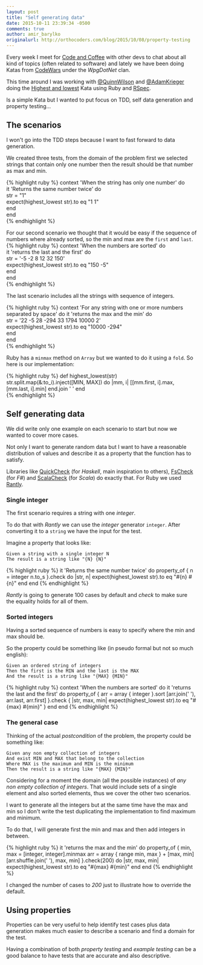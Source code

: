 ```yaml
---
layout: post
title: "Self generating data"
date: 2015-10-11 23:39:34 -0500
comments: true
author: amir_barylko
originalurl: http://orthocoders.com/blog/2015/10/08/property-testing
---
```

Every week I meet for [Code and Coffee](http://www.meetup.com/wpgcoffeecode) with other devs to chat about all kind of topics (often related to software) and lately we have been doing Katas from [CodeWars](http://codewars.com) under the _WpgDotNet_ clan.

This time around I was working with [@QuinnWilson](https://twitter.com/QuinnWilson) and [@AdamKrieger](https://twitter.com/AdamKrieger) doing the [Highest and lowest](http://www.codewars.com/kata/highest-and-lowest) Kata using Ruby and [RSpec](http://rspec.info).

Is a simple Kata but I wanted to put focus on TDD, self data generation and property testing...

<!--more-->

## The scenarios

I won't go into the TDD steps because I want to fast forward to data generation.

We created three tests, from the domain of the problem first we selected strings that contain only one number then the result should be that number as max and min.

{% highlight ruby %}
context 'When the string has only one number' do                       
  it 'Returns the same number twice' do                                
    str = "1"                                                          
    expect(highest_lowest str).to eq "1 1"                             
  end                                                                  
end   
{% endhighlight %}

For our second scenario we thought that it would be easy if the sequence of numbers where already sorted, so the min and max are the `first` and `last`.                                                                 
{% highlight ruby %}
context 'When the numbers are sorted' do                               
  it 'returns the last and the first' do                               
    str = '-5 -2 8 12 32 150'                                          
    expect(highest_lowest str).to eq "150 -5"                          
  end                                                                  
end                                                                    
{% endhighlight %}

The last scenario includes all the strings with sequence of integers.

{% highlight ruby %}
context 'For any string with one or more numbers separated by space' do
  it 'returns the max and the min' do                                  
    str = '22 -5 28 -294 33 1794 10000 2'                              
    expect(highest_lowest str).to eq "10000 -294"                      
  end                                                                  
end                                                                    
{% endhighlight %}

Ruby has a `minmax` method on `Array` but we wanted to do it using a `fold`. So here is our implementation:

{% highlight ruby %}
def highest_lowest(str)
  str.split.map(&:to_i).inject([MIN, MAX]) do |mm, i| 
    [[mm.first, i].max, [mm.last, i].min]
  end.join ' '
end                                                
{% endhighlight %}

## Self generating data

We did write only one example on each scenario to start but now we wanted to cover more cases.

Not only I want to generate random data but I want to have a reasonable distribution of values and
describe it as a property that the function has to satisfy.

Libraries like [QuickCheck](https://hackage.haskell.org/package/QuickCheck) (for _Haskell_, main inspiration to others), [FsCheck](https://fscheck.github.io/FsCheck/) (for _F#_) and [ScalaCheck](https://www.scalacheck.org) (for _Scala_) do exactly that. For Ruby we used [Rantly](https://github.com/hayeah/rantly).

### Single integer
The first scenario requires a string with one _integer_.

To do that with _Rantly_ we can use the _integer_ generator `integer`. After converting it to a `string` we have the input for the test.

Imagine a property that looks like:

    Given a string with a single integer N
    The result is a string like "{N} {N}"

{% highlight ruby %}
it 'Returns the same number twice' do
  property_of {
    n = integer
    n.to_s
  }.check do |str, n|
    expect(highest_lowest str).to eq "#{n} #{n}"
  end
end
{% endhighlight %}

_Rantly_ is going to generate 100 cases by default and _check_ to make sure the equality holds for all of them.

### Sorted integers

Having a sorted sequence of numbers is easy to specify where the min and max should be.

So the property could be something like (in pseudo formal but not so much english):

    Given an ordered string of integers
    Then the first is the MIN and the last is the MAX
    And the result is a string like "{MAX} {MIN}"    

{% highlight ruby %}
context 'When the numbers are sorted' do
  it 'returns the last and the first' do
    property_of {
      arr = array { integer }.sort
      [arr.join(' '), arr.last, arr.first]
    }.check { |str, max, min|
      expect(highest_lowest str).to eq "#{max} #{min}"
    }
  end
end
{% endhighlight %}

### The general case

Thinking of the actual _postcondition_ of the problem, the property could be something like:

    Given any non empty collection of integers
    And exist MIN and MAX that belong to the collection 
    Where MAX is the maximum and MIN is the minimum
    Then the result is a string like "{MAX} {MIN}"

Considering for a moment the domain (all the possible instances) of _any non empty collection of integers_. That would include sets of a single element and also sorted elements, thus we cover the other two scenarios.

I want to generate all the integers but at the same time have the max and min so I don't write the test duplicating the implementation to find maximum and minimum.

To do that, I will generate first the min and max and then add integers in between.

{% highlight ruby %}
it 'returns the max and the min' do
  property_of {
    min, max = [integer, integer].minmax
    arr = array { range min, max } + [max, min]
    [arr.shuffle.join(' '), max, min]
  }.check(200) do |str, max, min| 
    expect(highest_lowest str).to eq "#{max} #{min}"
  end
end
{% endhighlight %}

I changed the number of cases to _200_ just to illustrate how to override the default.

## Using properties

Properties can be very useful to help identify test cases plus data generation makes much easier to describe a scenario and find a domain for the test.

Having a combination of both _property testing_ and _example testing_ can be a good balance to have tests that are accurate and also descriptive.

